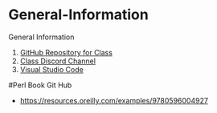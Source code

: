 # General-Information
General Information
1. [GitHub Repository for Class](https://classroom.github.com/classrooms/117679686-cs150-scripting-spring23)
2. [Class Discord Channel](https://discord.gg/SamsrggQgR)
3. [Visual Studio Code](https://code.visualstudio.com)

#Perl Book Git Hub
* https://resources.oreilly.com/examples/9780596004927
